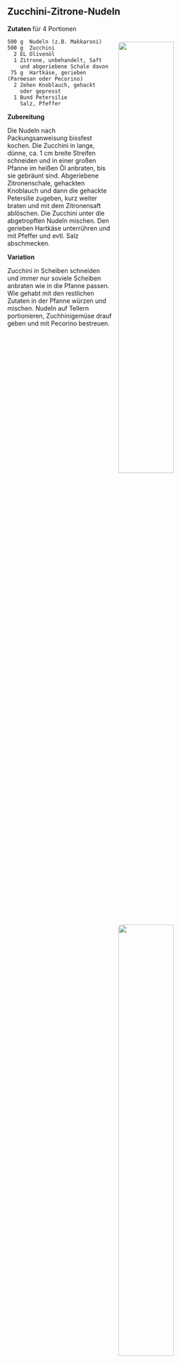 Zucchini-Zitrone-Nudeln
-----------------------

   <img align='right' style="margin:5ex 0 1ex 1em;border-radius:8px" width="50%" src="../images/Zucchini-Zitrone-Nudeln.jpg">

**Zutaten** für 4 Portionen

```
500 g  Nudeln (z.B. Makkaroni)
500 g  Zucchini
  2 EL Olivenöl
  1 Zitrone, unbehandelt, Saft  
    und abgeriebene Schale davon
 75 g  Hartkäse, gerieben (Parmesan oder Pecorino)
  2 Zehen Knoblauch, gehackt 
    oder gepresst
  1 Bund Petersilie
    Salz, Pfeffer
```

**Zubereitung**

Die Nudeln nach Packungsanweisung bissfest kochen. Die Zucchini in lange, dünne, ca. 1 cm breite Streifen schneiden und in einer großen Pfanne im heißen Öl anbraten, bis sie gebräunt sind. Abgeriebene Zitronenschale, gehackten Knoblauch und dann die gehackte Petersilie zugeben, kurz weiter braten und mit dem Zitronensaft ablöschen. Die Zucchini unter die abgetropften Nudeln mischen. Den gerieben Hartkäse unterrühren und mit Pfeffer und evtl. Salz abschmecken.


   <img align='right' style="margin:5ex 0 1ex 1em;border-radius:8px" width="50%" src="images/Zucchini-Zitrone-Nudeln-Variation.jpg">

**Variation**

Zucchini in Scheiben schneiden und immer nur soviele Scheiben anbraten wie in die Pfanne passen. Wie gehabt mit den restlichen Zutaten in der Pfanne würzen und mischen. Nudeln auf Tellern portionieren, Zuchhinigemüse drauf geben und mit Pecorino bestreuen. 
